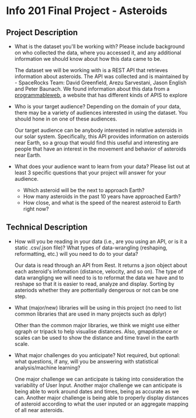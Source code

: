 # Info 201 Final Project - Asteroids

## Project Description
* What is the dataset you'll be working with?  Please include background on who collected the data, where you accessed it, and any additional information we should know about how this data came to be.

    The dataset we will be working with is a REST API that retrieves information about asteroids. The API was collected and is maintained by - SpaceRocks Team: David Greenfield, Arezu Sarvestani, Jason English and Peter Baunach. We found information about this data from a [programmableweb](https://www.programmableweb.com/api/nasa-asteroids-neo-feed), a website that has different kinds of APIS to explore

* Who is your target audience?  Depending on the domain of your data, there may be a variety of audiences interested in using the dataset.  You should hone in on one of these audiences.

    Our target audience can be anybody interested in relative asteroids in our solar system. Specifically, this API provides information on asteroids near Earth, so a group that would find this useful and interesting are people that have an interest in the movement and behavior of asteroids near Earth.

* What does your audience want to learn from your data?  Please list out at least 3 specific questions that your project will answer for your audience.

    * Which asteroid will be the next to approach Earth?
    * How many asteroids in the past 10 years have approached Earth?
    * How close, and what is the speed of the nearest asteroid to Earth right now?


## Technical Description


* How will you be reading in your data (i.e., are you using an API, or is it a static .csv/.json file)?
What types of data-wrangling (reshaping, reformatting, etc.) will you need to do to your data?

  Our data is read through an API from Rest. It returns a json object about each asteroid's infomation (distance, velocity, and so on). 
The type of data wrangligng we will need to is to reformat the data we have and to reshape so that it is easier to read, analyze and display. Sorting by asteriods whether they are pottentially dengerous or not can be one step.
  
* What (major/new) libraries will be using in this project (no need to list common libraries that are used in many projects such as dplyr)

  Other than the common major libraries, we think we might use either qgraph or tripack to help visualise distances. Also, gmapdistance or scales can be used to show the distance and time travel in the earth scale.

* What major challenges do you anticipate?
Not required, but optional: what questions, if any, will you be answering with statistical analysis/machine learning?

  One major challenge we can anticipate is taking into consideration the variability of User Input.
  Another major challenge we can anticipate is being able to work around dates and times, being as accurate as we can.
  Another major challenge is being able to properly display distances of asteroid according to what the user inputed
  or an aggregate mapping of all near asteroids.
